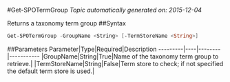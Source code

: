 #Get-SPOTermGroup
*Topic automatically generated on: 2015-12-04*

Returns a taxonomy term group
##Syntax
```powershell
Get-SPOTermGroup -GroupName <String> [-TermStoreName <String>]
```


##Parameters
Parameter|Type|Required|Description
---------|----|--------|-----------
|GroupName|String|True|Name of the taxonomy term group to retrieve.|
|TermStoreName|String|False|Term store to check; if not specified the default term store is used.|
